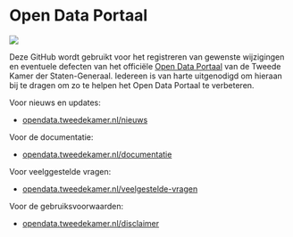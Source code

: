 # Open Data Portaal

![](https://opendata.tweedekamer.nl/sites/default/files/images/OpenDataPortaal.png)

Deze GitHub wordt gebruikt voor het registreren van gewenste wijzigingen en eventuele defecten van het officiële [Open Data Portaal](https://opendata.tweedekamer.nl) van de Tweede Kamer der Staten-Generaal. Iedereen is van harte uitgenodigd om hieraan bij te dragen om zo te helpen het Open Data Portaal te verbeteren.

Voor nieuws en updates:

- [opendata.tweedekamer.nl/nieuws](https://opendata.tweedekamer.nl/nieuws)

Voor de documentatie:

- [opendata.tweedekamer.nl/documentatie](https://opendata.tweedekamer.nl/documentatie)

Voor veelggestelde vragen:

- [opendata.tweedekamer.nl/veelgestelde-vragen](https://opendata.tweedekamer.nl/veelgestelde-vragen)

Voor de gebruiksvoorwaarden:

- [opendata.tweedekamer.nl/disclaimer](https://opendata.tweedekamer.nl/disclaimer)
